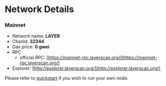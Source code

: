 # Network Details

### Mainnet

* Network name: **LAYER**
* ChanId: **32344**
* Gas price: **0 gwei**
* RPC
  * official RPC: [https://mainnet-rpc.layerscan.org/](https://mainnet-rpc.layerscan.org/)​
* Explorer: [http://explorer.layerscan.org/](http://explorer.layerscan.org/)​

Please refer to [quickstart](https://github.com/fkt20/FAKTNetwork/#using-quickstart) if you wish to run your own node.

